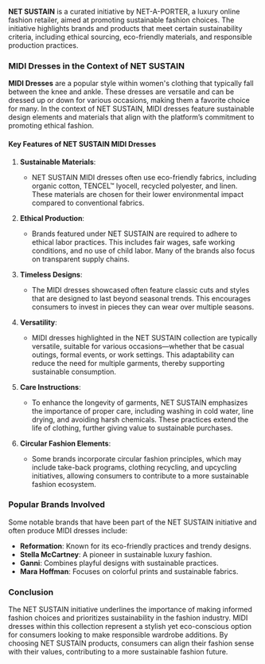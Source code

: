 **NET SUSTAIN** is a curated initiative by NET-A-PORTER, a luxury online fashion retailer, aimed at promoting sustainable fashion choices. The initiative highlights brands and products that meet certain sustainability criteria, including ethical sourcing, eco-friendly materials, and responsible production practices.

### MIDI Dresses in the Context of NET SUSTAIN

**MIDI Dresses** are a popular style within women's clothing that typically fall between the knee and ankle. These dresses are versatile and can be dressed up or down for various occasions, making them a favorite choice for many. In the context of NET SUSTAIN, MIDI dresses feature sustainable design elements and materials that align with the platform’s commitment to promoting ethical fashion.

#### Key Features of NET SUSTAIN MIDI Dresses

1. **Sustainable Materials**:
   - NET SUSTAIN MIDI dresses often use eco-friendly fabrics, including organic cotton, TENCEL™ lyocell, recycled polyester, and linen. These materials are chosen for their lower environmental impact compared to conventional fabrics.

2. **Ethical Production**:
   - Brands featured under NET SUSTAIN are required to adhere to ethical labor practices. This includes fair wages, safe working conditions, and no use of child labor. Many of the brands also focus on transparent supply chains.

3. **Timeless Designs**:
   - The MIDI dresses showcased often feature classic cuts and styles that are designed to last beyond seasonal trends. This encourages consumers to invest in pieces they can wear over multiple seasons.

4. **Versatility**:
   - MIDI dresses highlighted in the NET SUSTAIN collection are typically versatile, suitable for various occasions—whether that be casual outings, formal events, or work settings. This adaptability can reduce the need for multiple garments, thereby supporting sustainable consumption.

5. **Care Instructions**:
   - To enhance the longevity of garments, NET SUSTAIN emphasizes the importance of proper care, including washing in cold water, line drying, and avoiding harsh chemicals. These practices extend the life of clothing, further giving value to sustainable purchases.

6. **Circular Fashion Elements**:
   - Some brands incorporate circular fashion principles, which may include take-back programs, clothing recycling, and upcycling initiatives, allowing consumers to contribute to a more sustainable fashion ecosystem.

### Popular Brands Involved

Some notable brands that have been part of the NET SUSTAIN initiative and often produce MIDI dresses include:

- **Reformation**: Known for its eco-friendly practices and trendy designs.
- **Stella McCartney**: A pioneer in sustainable luxury fashion.
- **Ganni**: Combines playful designs with sustainable practices.
- **Mara Hoffman**: Focuses on colorful prints and sustainable fabrics.

### Conclusion

The NET SUSTAIN initiative underlines the importance of making informed fashion choices and prioritizes sustainability in the fashion industry. MIDI dresses within this collection represent a stylish yet eco-conscious option for consumers looking to make responsible wardrobe additions. By choosing NET SUSTAIN products, consumers can align their fashion sense with their values, contributing to a more sustainable fashion future.